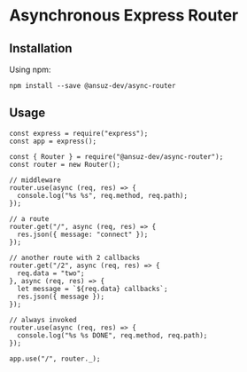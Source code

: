 # Asynchronous Express Router

## __Installation__

Using npm:

    npm install --save @ansuz-dev/async-router

## __Usage__

    const express = require("express");
    const app = express();

    const { Router } = require("@ansuz-dev/async-router");
    const router = new Router();

    // middleware
    router.use(async (req, res) => {
      console.log("%s %s", req.method, req.path);
    });

    // a route
    router.get("/", async (req, res) => {
      res.json({ message: "connect" });
    });

    // another route with 2 callbacks
    router.get("/2", async (req, res) => {
      req.data = "two";
    }, async (req, res) => {
      let message = `${req.data} callbacks`;
      res.json({ message });
    });

    // always invoked
    router.use(async (req, res) => {
      console.log("%s %s DONE", req.method, req.path);
    });

    app.use("/", router._);

